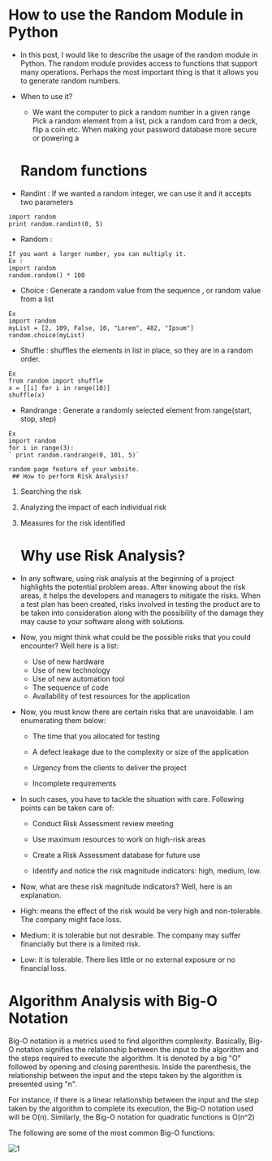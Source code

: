 # How to use the Random Module in Python

- In this post, I would like to describe the usage of the random module in Python. The random module provides access to functions that support many operations. Perhaps the most important thing is that it allows you to generate random numbers.
- When to use it?

    - We want the computer to pick a random number in a given range Pick a random element from a list, pick a random card from a deck, flip a coin etc. When making your password database more secure or powering a 

    # Random functions

- Randint : If we wanted a random integer, we can use it and it accepts two parameters
``` Ex :
import random
print random.randint(0, 5)
```
- Random :
``` 
If you want a larger number, you can multiply it.
Ex :
import random
random.random() * 100
```
- Choice : Generate a random value from the sequence , or random value from a list
```
Ex
import random
myList = [2, 109, False, 10, "Lorem", 482, "Ipsum"]
random.choice(myList)
```
- Shuffle : shuffles the elements in list in place, so they are in a random order.
```
Ex
from random import shuffle
x = [[i] for i in range(10)]
shuffle(x)
```
- Randrange : Generate a randomly selected element from range(start, stop, step)
```
Ex
import random
for i in range(3):
` print random.randrange(0, 101, 5)`
```
    
    random page feature of your website.
     ## How to perform Risk Analysis?

1. Searching the risk

2. Analyzing the impact of each individual risk

3. Measures for the risk identified


    # Why use Risk Analysis?

- In any software, using risk analysis at the beginning of a project highlights the potential problem areas. After knowing about the risk areas, it helps the developers and managers to mitigate the risks. When a test plan has been created, risks involved in testing the product are to be taken into consideration along with the possibility of the damage they may cause to your software along with solutions.

- Now, you might think what could be the possible risks that you could encounter? Well here is a list:

    - Use of new hardware
    - Use of new technology
    - Use of new automation tool
    - The sequence of code
    - Availability of test resources for the application

- Now, you must know there are certain risks that are unavoidable. I am enumerating them below:

    - The time that you allocated for testing

    - A defect leakage due to the complexity or size of the application

    - Urgency from the clients to deliver the project

    - Incomplete requirements

- In such cases, you have to tackle the situation with care. Following points can be taken care of:

    - Conduct Risk Assessment review meeting

    - Use maximum resources to work on high-risk areas

    - Create a Risk Assessment database for future use

    - Identify and notice the risk magnitude indicators: high, medium, low.

- Now, what are these risk magnitude indicators? Well, here is an explanation.

- High: means the effect of the risk would be very high and non-tolerable. The company might face loss.

- Medium: it is tolerable but not desirable. The company may suffer financially but there is a limited risk.

- Low: it is tolerable. There lies little or no external exposure or no financial loss.


# Algorithm Analysis with Big-O Notation

Big-O notation is a metrics used to find algorithm complexity. Basically, Big-O notation signifies the relationship between the input to the algorithm and the steps required to execute the algorithm. It is denoted by a big "O" followed by opening and closing parenthesis. Inside the parenthesis, the relationship between the input and the steps taken by the algorithm is presented using "n".

For instance, if there is a linear relationship between the input and the step taken by the algorithm to complete its execution, the Big-O notation used will be O(n). Similarly, the Big-O notation for quadratic functions is O(n^2)

The following are some of the most common Big-O functions:

![1](https://www9.0zz0.com/2021/06/11/14/195303147.png)